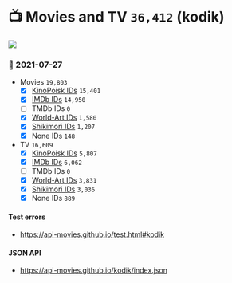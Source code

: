 # :tv: Movies and TV `36,412` (kodik)

<a href="https://API-Movies.github.io"><img src="https://API-Movies.github.io/banner.png?cache"></a>

### :date: 2021-07-27
- Movies `19,803`
  - [x] <a href="https://API-Movies.github.io/kodik/movie_kinopoisk_ids.json">KinoPoisk IDs</a> `15,401`
  - [x] <a href="https://API-Movies.github.io/kodik/movie_imdb_ids.json">IMDb IDs</a> `14,950`
  - [ ] TMDb IDs `0`
  - [x] <a href="https://API-Movies.github.io/kodik/movie_world_art_ids.json">World-Art IDs</a> `1,580`
  - [x] <a href="https://API-Movies.github.io/kodik/movie_shikimori_ids.json">Shikimori IDs</a> `1,207`
  - [x] None IDs `148`
- TV `16,609`
  - [x] <a href="https://API-Movies.github.io/kodik/tv_kinopoisk_ids.json">KinoPoisk IDs</a> `5,807`
  - [x] <a href="https://API-Movies.github.io/kodik/tv_imdb_ids.json">IMDb IDs</a> `6,062`
  - [ ] TMDb IDs `0`
  - [x] <a href="https://API-Movies.github.io/kodik/tv_world_art_ids.json">World-Art IDs</a> `3,831`
  - [x] <a href="https://API-Movies.github.io/kodik/tv_shikimori_ids.json">Shikimori IDs</a> `3,036`
  - [x] None IDs `889`
#### Test errors
- <a href='https://api-movies.github.io/test.html#kodik'>https://api-movies.github.io/test.html#kodik</a>
#### JSON API
- <a href='https://api-movies.github.io/kodik/index.json'>https://api-movies.github.io/kodik/index.json</a>
